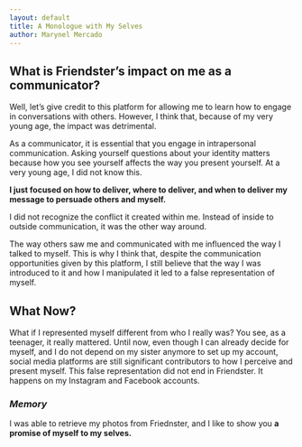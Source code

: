 ```yaml
---
layout: default
title: A Monologue with My Selves
author: Marynel Mercado
---
```


## What is Friendster’s impact on me as a communicator?
Well, let’s give credit to this platform for allowing me to learn how to engage in conversations with others. However, I think that, because of my very young age, the impact was detrimental.

As a communicator, it is essential that you engage in intrapersonal communication. Asking yourself questions about your identity matters because how you see yourself affects the way you present yourself. At a very young age, I did not know this. 

**I just focused on how to deliver, where to deliver, and when to deliver my message to persuade others and myself.**

I did not recognize the conflict it created within me.
Instead of inside to outside communication, it was the other way around.

The way others saw me and communicated with me influenced the way I talked to myself. This is why I think that, despite the communication opportunities given by this platform, I still believe that the way I was introduced to it and how I manipulated it led to a false representation of myself.

## What Now?

What if I represented myself different from who I really was?
You see, as a teenager, it really mattered. Until now, even though I can already decide for myself, and I do not depend on my sister anymore to set up my account, social media platforms are still significant contributors to how I perceive and present myself. This false representation did not end in Friendster. It happens on my Instagram and Facebook accounts.

### *Memory*
I was able to retrieve my photos from Friednster, and I like to show you **a promise of myself to my selves.**
